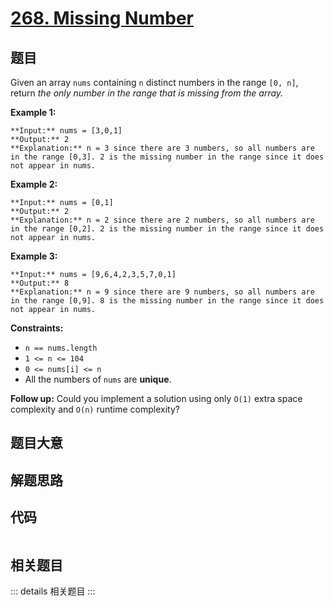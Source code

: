 # [268. Missing Number](https://leetcode.com/problems/missing-number)

## 题目

Given an array `nums` containing `n` distinct numbers in the range `[0, n]`,
return _the only number in the range that is missing from the array._



**Example 1:**

    
    
    **Input:** nums = [3,0,1]
    **Output:** 2
    **Explanation:** n = 3 since there are 3 numbers, so all numbers are in the range [0,3]. 2 is the missing number in the range since it does not appear in nums.
    

**Example 2:**

    
    
    **Input:** nums = [0,1]
    **Output:** 2
    **Explanation:** n = 2 since there are 2 numbers, so all numbers are in the range [0,2]. 2 is the missing number in the range since it does not appear in nums.
    

**Example 3:**

    
    
    **Input:** nums = [9,6,4,2,3,5,7,0,1]
    **Output:** 8
    **Explanation:** n = 9 since there are 9 numbers, so all numbers are in the range [0,9]. 8 is the missing number in the range since it does not appear in nums.
    



**Constraints:**

  * `n == nums.length`
  * `1 <= n <= 104`
  * `0 <= nums[i] <= n`
  * All the numbers of `nums` are **unique**.



**Follow up:** Could you implement a solution using only `O(1)` extra space
complexity and `O(n)` runtime complexity?


## 题目大意

## 解题思路

## 代码

```javascript

```

## 相关题目

::: details 相关题目
:::
